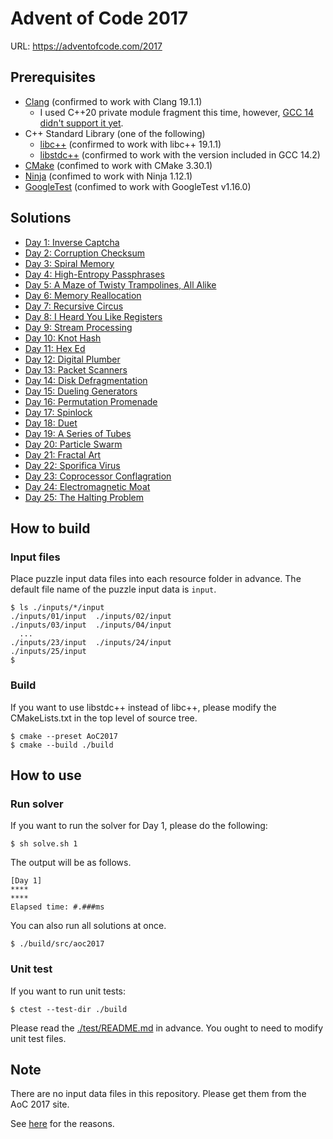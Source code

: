 # Advent of Code 2017

URL: https://adventofcode.com/2017

## Prerequisites

* [Clang](https://clang.llvm.org/) (confirmed to work with Clang 19.1.1)
  - I used C++20 private module fragment this time, however, [GCC 14 didn't support it yet](https://gcc.gnu.org/onlinedocs/gcc-14.2.0/gcc/C_002b_002b-Modules.html).
* C++ Standard Library (one of the following)
  - [libc++](https://libcxx.llvm.org/) (confirmed to work with libc++ 19.1.1)
  - [libstdc++](https://gcc.gnu.org/onlinedocs/libstdc++/) (confirmed to work with the version included in GCC 14.2)
* [CMake](https://cmake.org/) (confimed to work with CMake 3.30.1)
* [Ninja](https://ninja-build.org/) (confimed to work with Ninja 1.12.1)
* [GoogleTest](https://github.com/google/googletest) (confimed to work with GoogleTest v1.16.0)

## Solutions

* [Day 1: Inverse Captcha](./src/day01.cpp)
* [Day 2: Corruption Checksum](./src/day02.cpp)
* [Day 3: Spiral Memory](./src/day03.cpp)
* [Day 4: High-Entropy Passphrases](./src/day04.cpp)
* [Day 5: A Maze of Twisty Trampolines, All Alike](./src/day05.cpp)
* [Day 6: Memory Reallocation](./src/day06.cpp)
* [Day 7: Recursive Circus](./src/day07.cpp)
* [Day 8: I Heard You Like Registers](./src/day08.cpp)
* [Day 9: Stream Processing](./src/day09.cpp)
* [Day 10: Knot Hash](./src/day10.cpp)
* [Day 11: Hex Ed](./src/day11.cpp)
* [Day 12: Digital Plumber](./src/day12.cpp)
* [Day 13: Packet Scanners](./src/day13.cpp)
* [Day 14: Disk Defragmentation](./src/day14.cpp)
* [Day 15: Dueling Generators](./src/day15.cpp)
* [Day 16: Permutation Promenade](./src/day16.cpp)
* [Day 17: Spinlock](./src/day17.cpp)
* [Day 18: Duet](./src/day18.cpp)
* [Day 19: A Series of Tubes](./src/day19.cpp)
* [Day 20: Particle Swarm](./src/day20.cpp)
* [Day 21: Fractal Art](./src/day21.cpp)
* [Day 22: Sporifica Virus](./src/day22.cpp)
* [Day 23: Coprocessor Conflagration](./src/day23.cpp)
* [Day 24: Electromagnetic Moat](./src/day24.cpp)
* [Day 25: The Halting Problem](./src/day25.cpp)

## How to build

### Input files
Place puzzle input data files into each resource folder in advance.
The default file name of the puzzle input data is `input`.

```console
$ ls ./inputs/*/input
./inputs/01/input  ./inputs/02/input
./inputs/03/input  ./inputs/04/input
  ...
./inputs/23/input  ./inputs/24/input
./inputs/25/input
$
```

### Build
If you want to use libstdc++ instead of libc++, please modify the CMakeLists.txt in the top level of source tree.

```console
$ cmake --preset AoC2017
$ cmake --build ./build
```

## How to use

### Run solver
If you want to run the solver for Day 1, please do the following:

```console
$ sh solve.sh 1
```

The output will be as follows.

```console
[Day 1]
****
****
Elapsed time: #.###ms
```

You can also run all solutions at once.

```console
$ ./build/src/aoc2017
```

### Unit test
If you want to run unit tests:

```console
$ ctest --test-dir ./build
```

Please read the [./test/README.md](./test/README.md) in advance. You ought to need to modify unit test files.

## Note

There are no input data files in this repository.
Please get them from the AoC 2017 site.

See [here](https://adventofcode.com/about#faq_copying) for the reasons.
